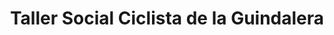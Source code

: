 ---
title: "Taller Social Ciclista de la Guindalera"
url: /madrid/taller-social-ciclista-de-la-guindalera/
shop: Fahrrad
---